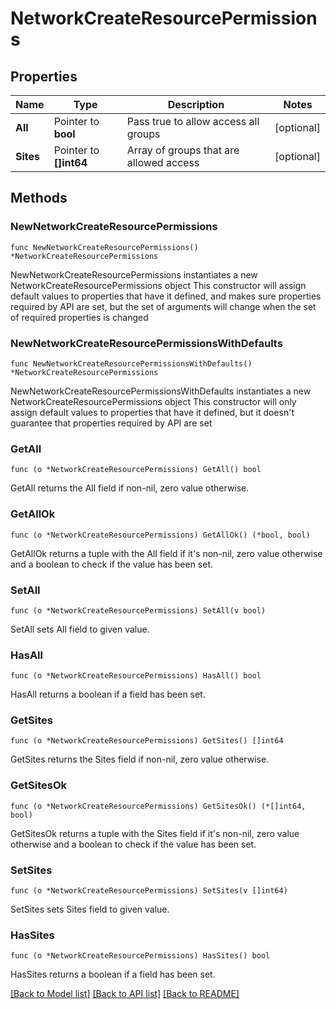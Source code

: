 # NetworkCreateResourcePermissions

## Properties

Name | Type | Description | Notes
------------ | ------------- | ------------- | -------------
**All** | Pointer to **bool** | Pass true to allow access all groups | [optional] 
**Sites** | Pointer to **[]int64** | Array of groups that are allowed access | [optional] 

## Methods

### NewNetworkCreateResourcePermissions

`func NewNetworkCreateResourcePermissions() *NetworkCreateResourcePermissions`

NewNetworkCreateResourcePermissions instantiates a new NetworkCreateResourcePermissions object
This constructor will assign default values to properties that have it defined,
and makes sure properties required by API are set, but the set of arguments
will change when the set of required properties is changed

### NewNetworkCreateResourcePermissionsWithDefaults

`func NewNetworkCreateResourcePermissionsWithDefaults() *NetworkCreateResourcePermissions`

NewNetworkCreateResourcePermissionsWithDefaults instantiates a new NetworkCreateResourcePermissions object
This constructor will only assign default values to properties that have it defined,
but it doesn't guarantee that properties required by API are set

### GetAll

`func (o *NetworkCreateResourcePermissions) GetAll() bool`

GetAll returns the All field if non-nil, zero value otherwise.

### GetAllOk

`func (o *NetworkCreateResourcePermissions) GetAllOk() (*bool, bool)`

GetAllOk returns a tuple with the All field if it's non-nil, zero value otherwise
and a boolean to check if the value has been set.

### SetAll

`func (o *NetworkCreateResourcePermissions) SetAll(v bool)`

SetAll sets All field to given value.

### HasAll

`func (o *NetworkCreateResourcePermissions) HasAll() bool`

HasAll returns a boolean if a field has been set.

### GetSites

`func (o *NetworkCreateResourcePermissions) GetSites() []int64`

GetSites returns the Sites field if non-nil, zero value otherwise.

### GetSitesOk

`func (o *NetworkCreateResourcePermissions) GetSitesOk() (*[]int64, bool)`

GetSitesOk returns a tuple with the Sites field if it's non-nil, zero value otherwise
and a boolean to check if the value has been set.

### SetSites

`func (o *NetworkCreateResourcePermissions) SetSites(v []int64)`

SetSites sets Sites field to given value.

### HasSites

`func (o *NetworkCreateResourcePermissions) HasSites() bool`

HasSites returns a boolean if a field has been set.


[[Back to Model list]](../README.md#documentation-for-models) [[Back to API list]](../README.md#documentation-for-api-endpoints) [[Back to README]](../README.md)


